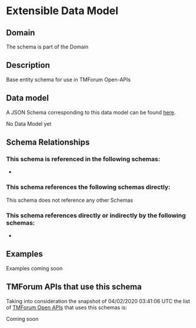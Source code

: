 # Extensible Data Model

## Domain

The  schema is part of the  Domain

## Description

Base entity schema for use in TMForum Open-APIs

## Data model

A JSON Schema corresponding to this data model can be found
[here](https://github.com/tmforum-rand/schemas/blob/candidates/Common/Extensible.schema.json).

No Data Model yet

## Schema Relationships

### This schema is referenced in the following schemas:

-

### This schema references the following schemas directly:

This schema does not reference any other Schemas

### This schema references directly or indirectly by the following schemas:

-



## Examples

Examples coming soon

## TMForum APIs that use this schema

Taking into consideration the snapshot of 04/02/2020 03:41:06 UTC the list of [TMForum Open APIs](https://www.tmforum.org/open-apis/) that uses this schemas is:

Coming soon